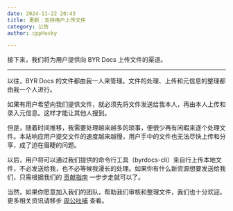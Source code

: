 ```yaml
---
date: 2024-11-22 20:43
title: 更新：支持用户上传文件
category: 公告
author: cppHusky

---
```


接下来，我们将为用户提供向 BYR Docs 上传文件的渠道。

---

<PostDetail>

以往，BYR Docs 的文件都由我一人来管理。文件的处理、上传和元信息的整理都由我一个人进行。

如果有用户希望向我们提供文件，就必须先将文件发送给我本人，再由本人上传和录入元信息。这样才能让其他人搜到。

但是，随着时间推移，我需要处理越来越多的琐事，便很少再有闲暇来逐个处理文件。本站响应用户提交文件的速度越来越慢，用户手中的文件也无法尽快上传和分享，成了迫在眉睫的问题。

以后，用户将可以通过我们提供的命令行工具（byrdocs-cli）来自行上传本地文件，不必发送给我，也不必等候我漫长的处理。如果你有什么新资源想要发送给我们，只需根据我们的 [贡献指南](https://github.com/byrdocs/byrdocs-archive/blob/master/CONTRIBUTING.md) 一步步走就可以了。

当然，如果你愿意加入我们的团队，帮助我们审核和整理文件，我们也十分欢迎。更多相关资讯请移步 [周公吐哺](../posts/thirsty-for-talents.md) 查看。

</PostDetail>
